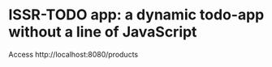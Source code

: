 
# ISSR-TODO app: a dynamic todo-app without a line of JavaScript

Access http://localhost:8080/products